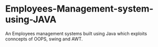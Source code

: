 # Employees-Management-system-using-JAVA
An Employees management systems built using Java which exploits conncepts of OOPS, swing and AWT.
